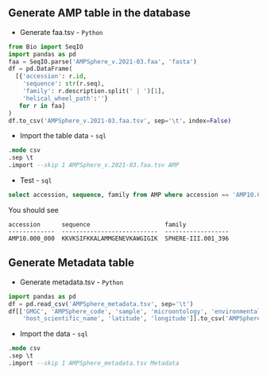 ## Generate AMP table in the database

- Generate faa.tsv - `Python`

```python
from Bio import SeqIO
import pandas as pd
faa = SeqIO.parse('AMPSphere_v.2021-03.faa', 'fasta')
df = pd.DataFrame(
  [{'accession': r.id, 
    'sequence': str(r.seq), 
    'family': r.description.split(' | ')[1], 
    'helical_wheel_path':''} 
   for r in faa]
)
df.to_csv('AMPSphere_v.2021-03.faa.tsv', sep='\t'，index=False)
```

- Import the table data - `sql`

```sql
.mode csv
.sep \t
.import --skip 1 AMPSphere_v.2021-03.faa.tsv AMP
```

- Test - `sql`

```sql
select accession, sequence, family from AMP where accession == 'AMP10.000_000';
```
You should see 
```text
accession      sequence                     family            
-------------  ---------------------------  ------------------
AMP10.000_000  KKVKSIFKKALAMMGENEVKAWGIGIK  SPHERE-III.001_396
```

## Generate Metadata table

- Generate metadata.tsv - `Python`
```python
import pandas as pd
df = pd.read_csv('AMPSphere_metadata.tsv', sep='\t')
df[['GMGC', 'AMPSphere_code', 'sample', 'microontology', 'environmental_features', 'host_tax_id', 
    'host_scientific_name', 'latitude', 'longitude']].to_csv('AMPSphere_metadata.tsv', sep='\t', index=False)
```

- Import the data - `sql`
```sql
.mode csv
.sep \t
.import --skip 1 AMPSphere_metadata.tsv Metadata
```
